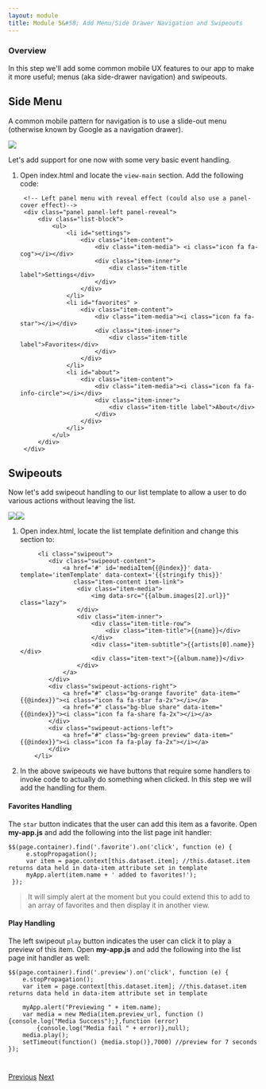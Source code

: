 ```yaml
---
layout: module
title: Module 5&#58; Add Menu/Side Drawer Navigation and Swipeouts
---
```


### Overview
In this step we'll add some common mobile UX features to our app to make it more useful; menus (aka side-drawer navigation) and swipeouts.  
 
## Side Menu
A common mobile pattern for navigation is to use a slide-out menu (otherwise known by Google as a navigation drawer). 

 <img class="screenshot-lg" src="images/menu-p.png"/>

Let's add support for one now with some very basic event handling.
 
1. Open index.html and locate the `view-main` section.  Add the following code:

        <!-- Left panel menu with reveal effect (could also use a panel-cover effect)-->
        <div class="panel panel-left panel-reveal">
            <div class="list-block">
                <ul>
                    <li id="settings">
                        <div class="item-content">
                            <div class="item-media"> <i class="icon fa fa-cog"></i></div>
                            <div class="item-inner">
                                <div class="item-title label">Settings</div>
                            </div>
                        </div>
                    </li>
                    <li id="favorites" >
                        <div class="item-content">
                            <div class="item-media"><i class="icon fa fa-star"></i></div>
                            <div class="item-inner">
                                <div class="item-title label">Favorites</div>
                            </div>
                        </div>
                    </li>
                    <li id="about">
                        <div class="item-content">
                            <div class="item-media"><i class="icon fa fa-info-circle"></i></div>
                            <div class="item-inner">
                                <div class="item-title label">About</div>
                            </div>
                        </div>
                    </li>
                </ul>
            </div>
        </div>


 

## Swipeouts

Now let's add swipeout handling to our list template to allow a user to do various actions without leaving the list. 

<img class="screenshot-md" src="images/play-front.png"/><img class="screenshot-md" src="images/swipe-front.png"/>

1. Open index.html, locate the list template definition and change this section to:
   
            <li class="swipeout">
               <div class="swipeout-content">
                   <a href='#' id='mediaItem{{@index}}' data-template='itemTemplate' data-context='{{stringify this}}'
                      class="item-content item-link">
                       <div class="item-media">
                           <img data-src="{{album.images[2].url}}" class="lazy">
                       </div>
                       <div class="item-inner">
                           <div class="item-title-row">
                               <div class="item-title">{{name}}</div>
                           </div>
                           <div class="item-subtitle">{{artists[0].name}}</div>
                           <div class="item-text">{{album.name}}</div>
                       </div>
                   </a>
               </div>
               <div class="swipeout-actions-right">
                   <a href="#" class="bg-orange favorite" data-item="{{@index}}"><i class="icon fa fa-star fa-2x"></i></a>
                   <a href="#" class="bg-blue share" data-item="{{@index}}"><i class="icon fa fa-share fa-2x"></i></a>
               </div>
               <div class="swipeout-actions-left">
                   <a href="#" class="bg-green preview" data-item="{{@index}}"><i class="icon fa fa-play fa-2x"></i></a>
               </div>
           </li>

2. In the above swipeouts we have buttons that require some handlers to invoke code to actually do something when clicked. In this
step we will add the handling for them.
 
#### Favorites Handling
The `star` button indicates that the user can add this item as a favorite. Open **my-app.js** and add the following into the list page
 init handler:
 

    $$(page.container).find('.favorite').on('click', function (e) {
         e.stopPropagation();
         var item = page.context[this.dataset.item]; //this.dataset.item returns data held in data-item attribute set in template
         myApp.alert(item.name + ' added to favorites!');
     });
     
>It will simply alert at the moment but you could extend this to add to an array of favorites and then display it in another view.     
     
#### Play Handling
The left swipeout `play` button indicates the user can click it to play a preview of this item. Open **my-app.js** and add the following into 
the list page init handler as well:

    $$(page.container).find('.preview').on('click', function (e) {
        e.stopPropagation();
        var item = page.context[this.dataset.item]; //this.dataset.item returns data held in data-item attribute set in template

        myApp.alert("Previewing " + item.name);
        var media = new Media(item.preview_url, function () {console.log("Media Success");},function (error)
            {console.log("Media fail " + error)},null);
        media.play();
        setTimeout(function() {media.stop()},7000) //preview for 7 seconds
    });
    
<div class="row" style="margin-top:40px;">
<div class="col-sm-12">
<a href="module4.html" class="btn btn-default"><i class="glyphicon glyphicon-chevron-left"></i> Previous</a>
<a href="module6.html" class="btn btn-default pull-right">Next <i class="glyphicon
glyphicon-chevron-right"></i></a>
</div>
</div>
